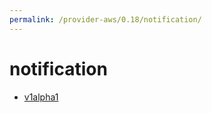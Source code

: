 ```yaml
---
permalink: /provider-aws/0.18/notification/
---
```


# notification



* [v1alpha1](v1alpha1/index.md)